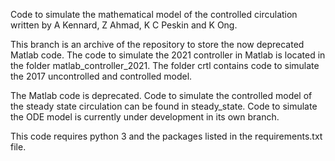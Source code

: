 Code to simulate the mathematical model of the controlled circulation written by A Kennard, Z Ahmad, K C Peskin and K Ong.

This branch is an archive of the repository to store the now deprecated Matlab code. The code to simulate the 2021 controller in Matlab is located in the folder matlab_controller_2021. The folder crtl contains code to simulate the 2017 uncontrolled and controlled model.

The Matlab code is deprecated. Code to simulate the controlled model of the steady state circulation can be found in steady_state. Code to simulate the ODE model is currently under development in its own branch.

This code requires python 3 and the packages listed in the requirements.txt file.   
